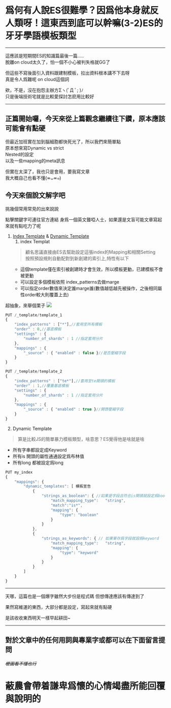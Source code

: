 # 爲何有人說ES很難學？因爲他本身就反人類呀！這東西到底可以幹嘛(3-2)ES的牙牙學語模板類型

---
這應該是短期間ES的知識篇最後一篇.....  
脫離on cloud太久了，怕一個不小心被判失格就GG了  

但這些不寫後面引入資料跟建制模板，拉出資料根本講不下去呀  
真是令人爲難呢 on cloud這個詞  

欸，不是，沒在抱怨主辦方Σヽ(ﾟД ﾟ; )ﾉ  
只是後端技術宅就是比較愛探討怎麽用比較好  

---
## 正篇開始囉，今天來從上篇觀念繼續往下鑽，原本應該可能會有點硬
但最近加班實在加到腦細胞都快死光了，所以我們來簡單點  
原本想來寫Dynamic vs strict   
Nested的設定  
以及一些mapping的meta訊息  

但實在太深了，我也只是會用，要我寫文章  
我大概自己也看不懂(≖ᴗ≖๑)  

## 今天來個說文解字吧  
挑幾個常用常見的出來說說

點擊關鍵字可連往官方連結
身爲一個英文聾啞人士，如果還是文盲可能文章寫起來就有點吃力了呢

1. [Index Template](https://www.elastic.co/guide/en/elasticsearch/reference/7.1/indices-templates.html) & [Dynamic Template]( https://www.elastic.co/guide/en/elasticsearch/reference/7.1/dynamic-mapping.html)
   1. index Templat
    > 顧名思議直接由ES去幫助設定這張index的Mapping和相關Setting  
    按照預設規則自動配對到新創建的索引上,特性有以下
    * 這個template僅在索引被創建時才會生效，所以模板更動，已建模板不會被更動
    * 可以設定多個模板依照 index_patterns去做marge
    * 可以指定order數值來決定誰marge誰(數值越低越先被操作，之後相同屬性order較大則覆蓋上去)
  
超抽象，來舉個栗子
![](https://CY810912.github.io/th12img/aExcemple.png)
```js 
PUT /_template/template_1
{
    "index_patterns" : ["*"],//套用至所有模板
    "order" : 0,//基底模板
    "settings" : {
        "number_of_shards" : 1 //指定套用分片
    },
    "mappings" : {
        "_source" : { "enabled" : false }//是否壓縮字段
    }
}

PUT /_template/template_2
{
    "index_patterns" : ["te*"],//套用至te開頭的模板
    "order" : 1,//覆蓋基底模板
    "settings" : {
        "number_of_shards" : 1 //指定套用分片
    },
    "mappings" : {
        "_source" : { "enabled" : true }//開啓壓縮字段
    }
}
```

   2. Dynamic Template 
   > 算是比較JS的簡單暴力模板類型，啥意思？ES覺得他是啥就是啥  
   * 所有字串都設定成Keyword  
   * 所有is 開頭的屬性通通設定爲布林值
   * 所有long 都被設定爲long

``` js
PUT my_index
{
    "mappings": {
        "dynamic_templates": [ 模板宣告
            {
                "strings_as_boolean": { //如果是字段且符合is開頭就設定爲boolean
                    "match_mapping_type":   "string",
                    "match":"is*",
                    "mapping": {
                        "type": "boolean"
                    }
                }
            },
            {
                "strings_as_keywords": { // 如果單存爲字段就設爲keyword
                    "match_mapping_type":   "string",
                    "mapping": {
                        "type": "keyword"
                    }
                }
            }
        ]
    }
}

```
---
天哪，這篇也是一個爆字雖然大步份是程式碼
但想傳達應該有傳達到了

果然寫維運的東西，大部分都是設定，寫起來就有點硬

是該收收東西明天一樣早起耕田~

---
## 對於文章中的任何用詞與專業字或都可以在下面留言提問 
###### ~~梗圖看不懂也行~~
# 蔽農會帶着謙卑爲懷的心情竭盡所能回覆與說明的
